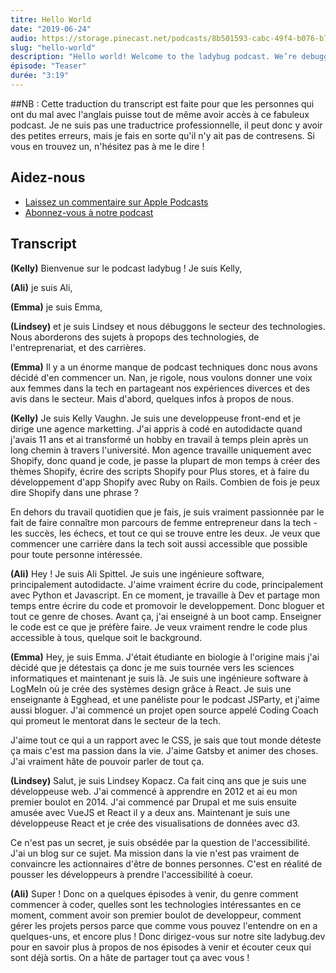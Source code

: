 ```yaml
---
titre: Hello World
date: "2019-06-24"
audio: https://storage.pinecast.net/podcasts/8b501593-cabc-49f4-b076-b7c2e3bca56f/audio/3bdc0e4e-d1a0-4ed8-bdf4-a7c33f426fbc/aspittel__1_.mp3
slug: "hello-world"
description: "Hello world! Welcome to the ladybug podcast. We’re debugging the tech industry."
épisode: "Teaser"
durée: "3:19"
---
```


##NB : Cette traduction du transcript est faite pour que les personnes qui ont du mal avec l'anglais puisse tout de même avoir accès à ce fabuleux podcast. Je ne suis pas une traductrice professionnelle, il peut donc y avoir des petites erreurs, mais je fais en sorte qu'il n'y ait pas de contresens. Si vous en trouvez un, n'hésitez pas à me le dire ! 



## Aidez-nous

- <a target="_blank" href="https://podcasts.apple.com/us/podcast/ladybug-podcast/id1469229625">Laissez un commentaire sur Apple Podcasts</a>
- <a target="_blank" href="https://link.chtbl.com/ladybugpodcast">Abonnez-vous à notre podcast</a>

## Transcript

<div class="transcript">

**(Kelly)** Bienvenue sur le podcast ladybug ! Je suis Kelly,

**(Ali)** je suis Ali,

**(Emma)** je suis Emma,

**(Lindsey)** et je suis Lindsey et nous débuggons le secteur des technologies. Nous aborderons des sujets à propops des technologies, de l'entreprenariat, et des carrières.

**(Emma)** Il y a un énorme manque de podcast techniques donc nous avons décidé d'en commencer un. Nan, je rigole, nous voulons donner une voix aux femmes dans la tech en partageant nos expériences diverces et des avis dans le secteur. Mais d'abord, quelques infos à propos de nous. 

**(Kelly)** Je suis Kelly Vaughn. Je suis une developpeuse front-end et je dirige une agence marketting. J'ai appris à codé en autodidacte quand j'avais 11 ans et ai transformé un hobby en travail à temps plein après un long chemin à travers l'université. Mon agence travaille uniquement avec Shopify, donc quand je code, je passe la plupart de mon temps à créer des thèmes Shopify, écrire des scripts Shopify pour Plus stores, et à faire du développement d'app Shopify avec Ruby on Rails. Combien de fois je peux dire Shopify dans une phrase ?

En dehors du travail quotidien que je fais, je suis vraiment passionnée par le fait de faire connaître mon parcours de femme entrepreneur dans la tech - les succès, les échecs, et tout ce qui se trouve entre les deux. Je veux que commencer une carrière dans la tech soit aussi accessible que possible pour toute personne intéressée. 

**(Ali)** Hey ! Je suis Ali Spittel. Je suis une ingénieure software, principalement autodidacte. J'aime vraiment écrire du code, principalement avec Python et Javascript. En ce moment, je travaille à Dev et partage mon temps entre écrire du code et promovoir le developpement. Donc bloguer et tout ce genre de choses. Avant ça, j'ai enseigné à un boot camp. Enseigner le code est ce que je préfère faire. Je veux vraiment rendre le code plus accessible à tous, quelque soit le background. 

**(Emma)** Hey, je suis Emma. J'était étudiante en biologie à l'origine mais j'ai décidé que je détestais ça donc je me suis tournée vers les sciences informatiques et maintenant je suis là. Je suis une ingénieure software à LogMeIn où je crée des systèmes design grâce à React. Je suis une enseignante à Egghead, et une panéliste pour le podcast JSParty, et j'aime aussi bloguer. J'ai commencé un projet open source appelé Coding Coach qui promeut le mentorat dans le secteur de la tech. 

J'aime tout ce qui a un rapport avec le CSS, je sais que tout monde déteste ça mais c'est ma passion dans la vie. J'aime Gatsby et animer des choses. J'ai vraiment hâte de pouvoir parler de tout ça. 

**(Lindsey)** Salut, je suis Lindsey Kopacz. Ca fait cinq ans que je suis une développeuse web. J'ai commencé à apprendre en 2012 et ai eu mon premier boulot en 2014. J'ai commencé par Drupal et me suis ensuite amusée avec VueJS et React il y a deux ans. Maintenant je suis une développeuse React et je crée des visualisations de données avec d3.

Ce n'est pas un secret, je suis obsédée par la question de l'accessibilité. J'ai un blog sur ce sujet. Ma mission dans la vie n'est pas vraiment de convaincre les actionnaires d'être de bonnes personnes. C'est en réalité de pousser les développeurs à prendre l'accessibilité à coeur. 

**(Ali)** Super ! Donc on a quelques épisodes à venir, du genre comment commencer à coder, quelles sont les technologies intéressantes en ce moment, comment avoir son premier boulot de developpeur, comment gérer les projets persos parce que comme vous pouvez l'entendre on en a quelques-uns, et encore plus ! Donc dirigez-vous sur notre site ladybug.dev pour en savoir plus à propos de nos épisodes à venir et écouter ceux qui sont déjà sortis. On a hâte de partager tout ça avec vous !

</div>
